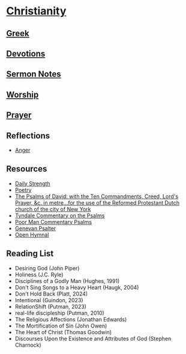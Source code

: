 # [Christianity](https://benklassen77.github.io)

## [Greek](greek.md)

## [Devotions](devotions.md)

## [Sermon Notes](sermonnotes.md)

## [Worship](worship.md)

## [Prayer](https://www.challies.com/wp-content/uploads/take-words-with-you.pdf)

## Reflections

- [Anger](https://benklassen77.github.io/documents/fun/christian/anger.pdf)

## Resources

- [Daily Strength](https://benklassen77.github.io/documents/fun/christian/dailystrength.pdf)
- [Poetry](https://benklassen77.github.io/documents/fun/christian/oldechristianpoems.pdf)
- [The Psalms of David: with the Ten Commandments, Creed, Lord's Prayer, &c. in metre...for the use of the Reformed Protestant Dutch church of the city of New York](https://hymnary.org/hymnal/PDTC1767)
- [Tyndale Commentary on the Psalms](https://benklassen77.github.io/documents/fun/christian/tremperpsalms.pdf)
- [Poor Man Commentary Psalms](https://benklassen77.github.io/documents/fun/christian/poormanpsalmcommentary.pdf)
- [Genevan Psalter](https://benklassen77.github.io/documents/fun/christian/Genevan_Psalter_pages.pdf)
- [Open Hymnal](https://benklassen77.github.io/documents/fun/christian/OpenHymnal.pdf)

## Reading List

- Desiring God (John Piper)
- Holiness (J.C. Ryle)
- Disciplines of a Godly Man (Hughes, 1991)
- Don't Sing Songs to a Heavy Heart (Haugk, 2004)
- Don't Hold Back (Platt, 2024)
- Intentional (Guindon, 2023)
- RelationShift (Putman, 2023)
- real-life discipleship (Putman, 2010)
- The Religious Affections (Jonathan Edwards)
- The Mortification of Sin (John Owen)
- The Heart of Christ (Thomas Goodwin)
- Discourses Upon the Existence and Attributes of God (Stephen Charnock)
